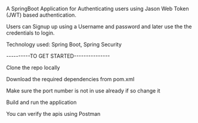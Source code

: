 A SpringBoot Application for Authenticating users using Jason Web Token (JWT) based authentication.


Users can Signup up using a Username and password and later use the the credentials to login.


Technology used: Spring Boot, Spring Security


----------TO GET STARTED---------------



Clone the repo locally

Download the required dependencies from pom.xml

Make sure the port number is not in use already if so change it

Build and run the application 

You can verify the apis using Postman
